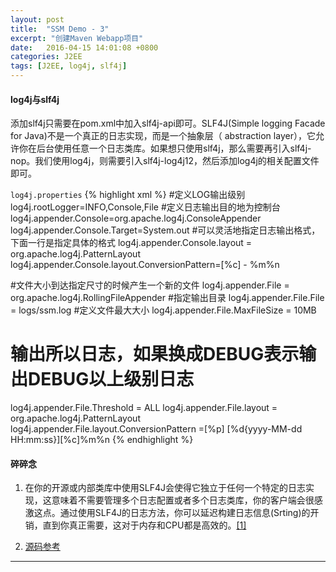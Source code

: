 ```yaml
---
layout: post
title:  "SSM Demo - 3"
excerpt: "创建Maven Webapp项目"
date:   2016-04-15 14:01:08 +0800
categories: J2EE
tags: [J2EE, log4j, slf4j]
---
```


#### log4j与slf4j

添加slf4j只需要在pom.xml中加入slf4j-api即可。SLF4J(Simple logging Facade for Java)不是一个真正的日志实现，而是一个抽象层（ abstraction layer），它允许你在后台使用任意一个日志类库。如果想只使用slf4j，那么需要再引入slf4j-nop。我们使用log4j，则需要引入slf4j-log4j12，然后添加log4j的相关配置文件即可。


`log4j.properties`
{% highlight xml %}
#定义LOG输出级别
log4j.rootLogger=INFO,Console,File
#定义日志输出目的地为控制台
log4j.appender.Console=org.apache.log4j.ConsoleAppender
log4j.appender.Console.Target=System.out
#可以灵活地指定日志输出格式，下面一行是指定具体的格式
log4j.appender.Console.layout = org.apache.log4j.PatternLayout
log4j.appender.Console.layout.ConversionPattern=[%c] - %m%n

#文件大小到达指定尺寸的时候产生一个新的文件
log4j.appender.File = org.apache.log4j.RollingFileAppender
#指定输出目录
log4j.appender.File.File = logs/ssm.log
#定义文件最大大小
log4j.appender.File.MaxFileSize = 10MB
# 输出所以日志，如果换成DEBUG表示输出DEBUG以上级别日志
log4j.appender.File.Threshold = ALL
log4j.appender.File.layout = org.apache.log4j.PatternLayout
log4j.appender.File.layout.ConversionPattern =[%p] [%d{yyyy-MM-dd HH\:mm\:ss}][%c]%m%n
{% endhighlight %}


#### 碎碎念

1. 在你的开源或内部类库中使用SLF4J会使得它独立于任何一个特定的日志实现，这意味着不需要管理多个日志配置或者多个日志类库，你的客户端会很感激这点。通过使用SLF4J的日志方法，你可以延迟构建日志信息(Srting)的开销，直到你真正需要，这对于内存和CPU都是高效的。[[1]](http://www.importnew.com/7450.html)

2. [源码参考](https://github.com/jiangpz/ssm/tree/b4a3a747089f9887a40faf9c725645703dd48871)


-------

